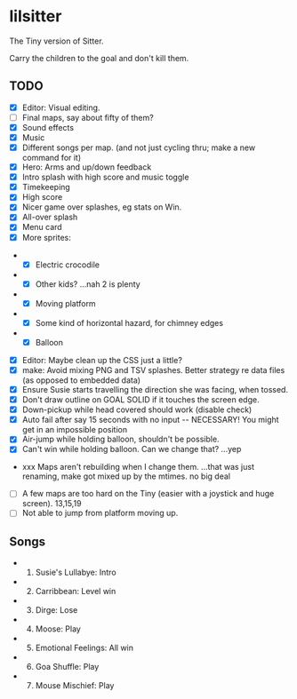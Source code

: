 # lilsitter

The Tiny version of Sitter.

Carry the children to the goal and don't kill them.

## TODO

- [x] Editor: Visual editing.
- [ ] Final maps, say about fifty of them?
- [x] Sound effects
- [x] Music
- [x] Different songs per map. (and not just cycling thru; make a new command for it)
- [x] Hero: Arms and up/down feedback
- [x] Intro splash with high score and music toggle
- [x] Timekeeping
- [x] High score
- [x] Nicer game over splashes, eg stats on Win.
- [x] All-over splash
- [x] Menu card
- [x] More sprites:
- - [x] Electric crocodile
- - [x] Other kids? ...nah 2 is plenty
- - [x] Moving platform
- - [x] Some kind of horizontal hazard, for chimney edges
- - [x] Balloon
- [x] Editor: Maybe clean up the CSS just a little?
- [x] make: Avoid mixing PNG and TSV splashes. Better strategy re data files (as opposed to embedded data)
- [x] Ensure Susie starts travelling the direction she was facing, when tossed.
- [x] Don't draw outline on GOAL SOLID if it touches the screen edge.
- [x] Down-pickup while head covered should work (disable check)
- [x] Auto fail after say 15 seconds with no input -- NECESSARY! You might get in an impossible position
- [x] Air-jump while holding balloon, shouldn't be possible.
- [x] Can't win while holding balloon. Can we change that? ...yep
- xxx Maps aren't rebuilding when I change them. ...that was just renaming, make got mixed up by the mtimes. no big deal
- [ ] A few maps are too hard on the Tiny (easier with a joystick and huge screen). 13,15,19
- [ ] Not able to jump from platform moving up.

## Songs

- 001. Susie's Lullabye: Intro
- 002. Carribbean: Level win
- 003. Dirge: Lose
- 004. Moose: Play
- 005. Emotional Feelings: All win
- 006. Goa Shuffle: Play
- 007. Mouse Mischief: Play

